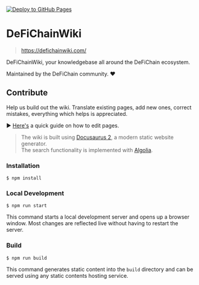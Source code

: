 [![Deploy to GitHub Pages](https://github.com/0ptim/DeFiChainWiki/actions/workflows/deploy.yml/badge.svg)](https://github.com/0ptim/DeFiChainWiki/actions/workflows/deploy.yml)

# DeFiChainWiki

> https://defichainwiki.com/

DeFiChainWiki, your knowledgebase all around the DeFiChain ecosystem.

Maintained by the DeFiChain community. ❤

## Contribute

Help us build out the wiki. Translate existing pages, add new ones, correct mistakes, everything which helps is appreciated.

▶ [Here's](https://defichainwiki.com/docs/auto/Contribute) a quick guide on how to edit pages.

> The wiki is built using [Docusaurus 2](https://docusaurus.io/), a modern static website generator.  
> The search functionality is implemented with [Algolia](https://www.algolia.com/).

### Installation

```
$ npm install
```

### Local Development

```
$ npm run start
```

This command starts a local development server and opens up a browser window. Most changes are reflected live without having to restart the server.

### Build

```
$ npm run build
```

This command generates static content into the `build` directory and can be served using any static contents hosting service.
